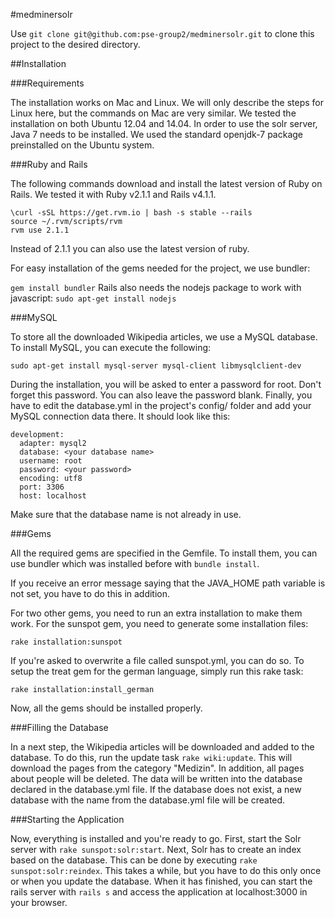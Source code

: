 #medminersolr

Use ```git clone git@github.com:pse-group2/medminersolr.git``` to clone this project to the desired directory.

##Installation

###Requirements

The installation works on Mac and Linux. We will only describe the steps for Linux here, but the commands on Mac are very similar. We tested the installation on both Ubuntu 12.04 and 14.04.
In order to use the solr server, Java 7 needs to be installed. We used the standard openjdk-7 package preinstalled on the Ubuntu system.

###Ruby and Rails

The following commands download and install the latest version of Ruby on Rails. We tested it with Ruby v2.1.1 and Rails v4.1.1.
```
\curl -sSL https://get.rvm.io | bash -s stable --rails
source ~/.rvm/scripts/rvm
rvm use 2.1.1
```
Instead of 2.1.1 you can also use the latest version of ruby.

For easy installation of the gems needed for the project, we use bundler:

```gem install bundler```
Rails also needs the nodejs package to work with javascript:
```sudo apt-get install nodejs```

###MySQL

To store all the downloaded Wikipedia articles, we use a MySQL database. To install MySQL, you can execute the following:
```
sudo apt-get install mysql-server mysql-client libmysqlclient-dev
```
During the installation, you will be asked to enter a password for root. Don't forget this password. You can also leave the password blank. Finally, you have to edit the database.yml in the project's config/ folder and add your MySQL connection data there. It should look like this:
```
development:
  adapter: mysql2
  database: <your database name>
  username: root
  password: <your password>
  encoding: utf8
  port: 3306
  host: localhost
```

Make sure that the database name is not already in use.

###Gems

All the required gems are specified in the Gemfile. To install them, you can use bundler which was installed before with ```bundle install```.

If you receive an error message saying that the JAVA_HOME path variable is not set, you have to do this in addition.

For two other gems, you need to run an extra installation to make them work. For the sunspot gem, you need to generate some installation files:
```
rake installation:sunspot
```
If you're asked to overwrite a file called sunspot.yml, you can do so.
To setup the treat gem for the german language, simply run this rake task:
```
rake installation:install_german
```
Now, all the gems should be installed properly.

###Filling the Database

In a next step, the Wikipedia articles will be downloaded and added to the database. To do this, run the update task ```rake wiki:update```. This will download the pages from the category "Medizin". In addition, all pages about people will be deleted. The data will be written into the database declared in the database.yml file. If the database does not exist, a new database with the name from the database.yml file will be created.

###Starting the Application

Now, everything is installed and you're ready to go. First, start the Solr server with ```rake sunspot:solr:start```. Next, Solr has to create an index based on the database. This can be done by executing ```rake sunspot:solr:reindex```. This takes a while, but you have to do this only once or when you update the database. When it has finished, you can start the rails server with ```rails s``` and access the application at localhost:3000 in your browser.

